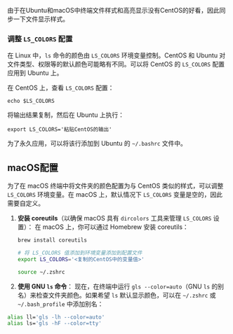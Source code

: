 由于在Ubuntu和macOS中终端文件样式和高亮显示没有CentOS的好看，因此同步一下文件显示样式。

### 调整 `LS_COLORS` 配置

在 Linux 中，`ls` 命令的颜色由 `LS_COLORS` 环境变量控制。CentOS 和 Ubuntu 对文件类型、权限等的默认颜色可能略有不同。可以将 CentOS 的 `LS_COLORS` 配置应用到 Ubuntu 上。

在 CentOS 上，查看 `LS_COLORS` 配置：

```
echo $LS_COLORS
```

将输出结果复制，然后在 Ubuntu 上执行：

```
export LS_COLORS='粘贴CentOS的输出'
```

为了永久应用，可以将该行添加到 Ubuntu 的 `~/.bashrc` 文件中。

## macOS配置

为了在 macOS 终端中将文件夹的颜色配置为与 CentOS 类似的样式，可以调整 `LS_COLORS` 环境变量。在 macOS 上，默认情况下 `LS_COLORS` 变量是空的，因此需要自定义。

1. **安装 coreutils**（以确保 macOS 具有 `dircolors` 工具来管理 `LS_COLORS` 设置）： 在 macOS 上，你可以通过 Homebrew 安装 coreutils：

   ```bash
   brew install coreutils
   
   # 将 LS_COLORS 值添加到环境变量添加到配置文件
   export LS_COLORS='<复制的CentOS中的变量值>'
   
   source ~/.zshrc
   ```

2. **使用 GNU `ls` 命令**： 现在，在终端中运行 `gls --color=auto`（GNU `ls` 的别名）来检查文件夹颜色。如果希望 `ls` 默认显示颜色，可以在 `~/.zshrc` 或 `~/.bash_profile` 中添加别名：

```bash
alias ll='gls -lh --color=auto'
alias ls='gls -hF --color=tty'
```

